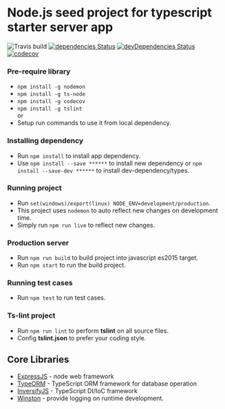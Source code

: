 # Node.js seed project for typescript starter server app


![Travis build](https://travis-ci.org/kunjan343/TypeNode.svg?branch=master)
[![dependencies Status](https://david-dm.org/kunjan343/TypeNode/status.svg)](https://david-dm.org/kunjan343/TypeNode)
[![devDependencies Status](https://david-dm.org/kunjan343/TypeNode/dev-status.svg)](https://david-dm.org/kunjan343/TypeNode?type=dev)
[![codecov](https://codecov.io/gh/kunjan343/TypeNode/branch/master/graph/badge.svg)](https://codecov.io/gh/kunjan343/TypeNode)


### Pre-require library
- `npm install -g nodemon`
- `npm install -g ts-node`
- `npm install -g codecov`
- `npm install -g tslint` <br>
or 
- Setup run commands to use it from local dependency.

### Installing dependency
- Run `npm install` to install app dependency.
- Use `npm install --save ******` to install new dependency or `npm install --save-dev ******` to install dev-dependency/types.

### Running project
- Run `set(windows)/export(linux) NODE_ENV=development/production`.
- This project uses `nodemon` to auto reflect new changes on development time.
- Simply run `npm run live` to reflect new changes.

### Production server
- Run `npm run build` to build project into javascript es2015 target.
- Run `npm start` to run the build project.

### Running test cases
- Run `npm test` to run test cases.

### Ts-lint project
- Run `npm run lint` to perform **tslint** on all source files.
- Config **tslint.json** to prefer your coding style.

## Core Libraries
- [ExpressJS](http://expressjs.com/) - node web framework
- [TypeORM](https://github.com/typeorm/typeorm) - TypeScript ORM framework for database operation
- [InversifyJS](https://github.com/inversify/InversifyJS) - TypeScript DI/IoC framework
- [Winston](https://github.com/winstonjs/winston) - provide logging on runtime development.
